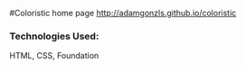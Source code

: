 #Coloristic home page
http://adamgonzls.github.io/coloristic


### Technologies Used:
HTML, CSS, Foundation



